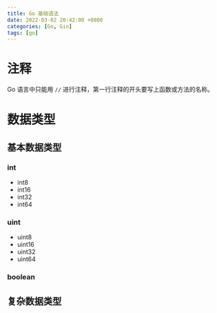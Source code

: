 ```yaml
---
title: Go 基础语法
date: 2022-03-02 20:42:00 +0800
categories: [Go, Gin]
tags: [go]
---
```


# 注释

Go 语言中只能用 `//` 进行注释，第一行注释的开头要写上函数或方法的名称。

# 数据类型

## 基本数据类型

### int

- int8
- int16
- int32
- int64

### uint

- uint8
- uint16
- uint32
- uint64

### boolean

## 复杂数据类型



